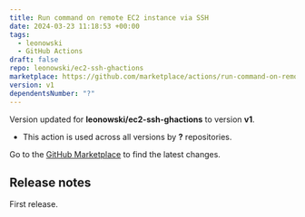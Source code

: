 ```yaml
---
title: Run command on remote EC2 instance via SSH
date: 2024-03-23 11:18:53 +00:00
tags:
  - leonowski
  - GitHub Actions
draft: false
repo: leonowski/ec2-ssh-ghactions
marketplace: https://github.com/marketplace/actions/run-command-on-remote-ec2-instance-via-ssh
version: v1
dependentsNumber: "?"
---
```



Version updated for **leonowski/ec2-ssh-ghactions** to version **v1**.
- This action is used across all versions by **?** repositories.

Go to the [GitHub Marketplace](https://github.com/marketplace/actions/run-command-on-remote-ec2-instance-via-ssh) to find the latest changes.

## Release notes

First release.
